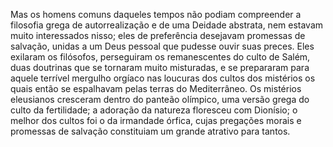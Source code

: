 ﻿Mas os homens comuns daqueles tempos não podiam compreender a filosofia grega de autorrealização e de uma Deidade abstrata, nem estavam muito interessados nisso; eles de preferência desejavam promessas de salvação, unidas a um Deus pessoal que pudesse ouvir suas preces. Eles exilaram os filósofos, perseguiram os remanescentes do culto de Salém, duas doutrinas que se tornaram muito misturadas, e se prepararam para aquele terrível mergulho orgíaco nas loucuras dos cultos dos mistérios os quais então se espalhavam pelas terras do Mediterrâneo. Os mistérios eleusianos cresceram dentro do panteão olímpico, uma versão grega do culto da fertilidade; a adoração da natureza floresceu com Dionísio; o melhor dos cultos foi o da irmandade órfica, cujas pregações morais e promessas de salvação constituiam um grande atrativo para tantos.